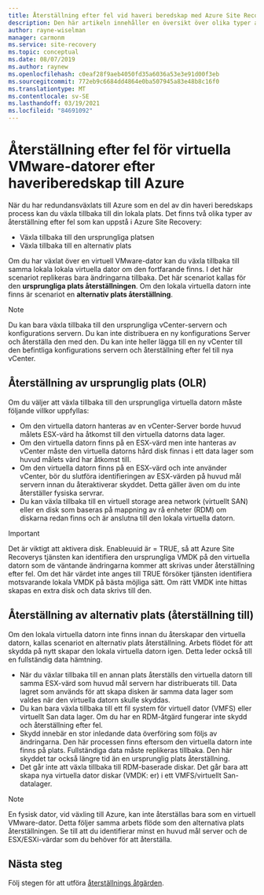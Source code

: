```yaml
---
title: Återställning efter fel vid haveri beredskap med Azure Site Recovery | Microsoft Docs
description: Den här artikeln innehåller en översikt över olika typer av återställnings fel och varningar som ska övervägas och som inte kan återgå till lokalt under haveri beredskap med Azure Site Recovery-tjänsten.
author: rayne-wiselman
manager: carmonm
ms.service: site-recovery
ms.topic: conceptual
ms.date: 08/07/2019
ms.author: raynew
ms.openlocfilehash: c0eaf28f9aeb4050fd35a6036a53e3e91d00f3eb
ms.sourcegitcommit: 772eb9c6684dd4864e0ba507945a83e48b8c16f0
ms.translationtype: MT
ms.contentlocale: sv-SE
ms.lasthandoff: 03/19/2021
ms.locfileid: "84691092"
---
```

# <a name="failback-of-vmware-vms-after-disaster-recovery-to-azure"></a>Återställning efter fel för virtuella VMware-datorer efter haveriberedskap till Azure

När du har redundansväxlats till Azure som en del av din haveri beredskaps process kan du växla tillbaka till din lokala plats. Det finns två olika typer av återställning efter fel som kan uppstå i Azure Site Recovery: 

- Växla tillbaka till den ursprungliga platsen 
- Växla tillbaka till en alternativ plats

Om du har växlat över en virtuell VMware-dator kan du växla tillbaka till samma lokala lokala virtuella dator om den fortfarande finns. I det här scenariot replikeras bara ändringarna tillbaka. Det här scenariot kallas för den **ursprungliga plats återställningen**. Om den lokala virtuella datorn inte finns är scenariot en **alternativ plats återställning**.

> [!NOTE]
> Du kan bara växla tillbaka till den ursprungliga vCenter-servern och konfigurations servern. Du kan inte distribuera en ny konfigurations Server och återställa den med den. Du kan inte heller lägga till en ny vCenter till den befintliga konfigurations servern och återställning efter fel till nya vCenter.

## <a name="original-location-recovery-olr"></a>Återställning av ursprunglig plats (OLR)
Om du väljer att växla tillbaka till den ursprungliga virtuella datorn måste följande villkor uppfyllas:

* Om den virtuella datorn hanteras av en vCenter-Server borde huvud målets ESX-värd ha åtkomst till den virtuella datorns data lager.
* Om den virtuella datorn finns på en ESX-värd men inte hanteras av vCenter måste den virtuella datorns hård disk finnas i ett data lager som huvud målets värd har åtkomst till.
* Om den virtuella datorn finns på en ESX-värd och inte använder vCenter, bör du slutföra identifieringen av ESX-värden på huvud mål servern innan du återaktiverar skyddet. Detta gäller även om du inte återställer fysiska servrar.
* Du kan växla tillbaka till en virtuell storage area network (virtuellt SAN) eller en disk som baseras på mappning av rå enheter (RDM) om diskarna redan finns och är anslutna till den lokala virtuella datorn.

> [!IMPORTANT]
> Det är viktigt att aktivera disk. Enableuuid är = TRUE, så att Azure Site Recoverys tjänsten kan identifiera den ursprungliga VMDK på den virtuella datorn som de väntande ändringarna kommer att skrivas under återställning efter fel. Om det här värdet inte anges till TRUE försöker tjänsten identifiera motsvarande lokala VMDK på bästa möjliga sätt. Om rätt VMDK inte hittas skapas en extra disk och data skrivs till den.

## <a name="alternate-location-recovery-alr"></a>Återställning av alternativ plats (återställning till)
Om den lokala virtuella datorn inte finns innan du återskapar den virtuella datorn, kallas scenariot en alternativ plats återställning. Arbets flödet för att skydda på nytt skapar den lokala virtuella datorn igen. Detta leder också till en fullständig data hämtning.

* När du växlar tillbaka till en annan plats återställs den virtuella datorn till samma ESX-värd som huvud mål servern har distribuerats till. Data lagret som används för att skapa disken är samma data lager som valdes när den virtuella datorn skulle skyddas.
* Du kan bara växla tillbaka till ett fil system för virtuell dator (VMFS) eller virtuellt San data lager. Om du har en RDM-åtgärd fungerar inte skydd och återställning efter fel.
* Skydd innebär en stor inledande data överföring som följs av ändringarna. Den här processen finns eftersom den virtuella datorn inte finns på plats. Fullständiga data måste replikeras tillbaka. Den här skyddet tar också längre tid än en ursprunglig plats återställning.
* Det går inte att växla tillbaka till RDM-baserade diskar. Det går bara att skapa nya virtuella dator diskar (VMDK: er) i ett VMFS/virtuellt San-datalager.

> [!NOTE]
> En fysisk dator, vid växling till Azure, kan inte återställas bara som en virtuell VMware-dator. Detta följer samma arbets flöde som den alternativa plats återställningen. Se till att du identifierar minst en huvud mål server och de ESX/ESXi-värdar som du behöver för att återställa.

## <a name="next-steps"></a>Nästa steg

Följ stegen för att utföra [återställnings åtgärden](vmware-azure-failback.md).

